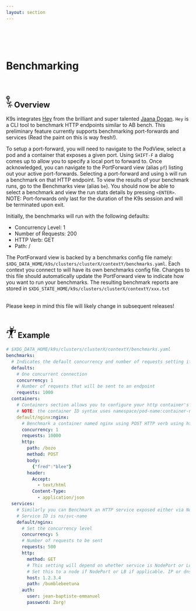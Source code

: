 ```yaml
---
layout: section
---
```


<i class="icon fas fa-tachometer-alt fa-7x"></i>

<br/>
<br/>
<br/>

# Benchmarking

<br/>

## <img src="/assets/sections/overview.png" width="auto" height="32"/> Overview

K9s integrates [Hey](https://github.com/rakyll/hey) from the brilliant and super talented [Jaana Dogan](https://github.com/rakyll). `Hey` is a CLI tool to benchmark HTTP endpoints similar to AB bench. This preliminary feature currently supports benchmarking port-forwards and services (Read the paint on this is way fresh!).

To setup a port-forward, you will need to navigate to the PodView, select a pod and a container that exposes a given port. Using `SHIFT-F` a dialog comes up to allow you to specify a local port to forward to. Once acknowledged, you can navigate to the PortForward view (alias `pf`) listing out your active port-forwards. Selecting a port-forward and using `b` will run a benchmark on that HTTP endpoint. To view the results of your benchmark runs, go to the Benchmarks view (alias `be`). You should now be able to select a benchmark and view the run stats details by pressing `<ENTER>`. NOTE: Port-forwards only last for the duration of the K9s session and will be terminated upon exit.

Initially, the benchmarks will run with the following defaults:

* Concurrency Level: 1
* Number of Requests: 200
* HTTP Verb: GET
* Path: /

The PortForward view is backed by a benchmarks config file namely: `$XDG_DATA_HOME/k9s/clusters/clusterX/contextY/benchmarks.yaml`. Each context you connect to will have its own benchmarks config file. Changes to this file should automatically update the PortForward view to indicate how you want to run your benchmarks.
The resulting benchmark reports are stored in `$XDG_STATE_HOME/k9s/clusters/clusterX/contextY/xxx.txt`

<br/>
<div class="note">
  <i class="fas fa-skull"></i> Please keep in mind this file will likely change in subsequent releases!
</div>

<br/>

## <img src="/assets/sections/examples.png" width="auto" height="32"/> Example

```yaml
# $XDG_DATA_HOME/k9s/clusters/clusterX/contextY/benchmarks.yaml
benchmarks:
  # Indicates the default concurrency and number of requests setting if a container or service rule does not match.
  defaults:
    # One concurrent connection
    concurrency: 1
    # Number of requests that will be sent to an endpoint
    requests: 1000
  containers:
    # Containers section allows you to configure your http container's endpoints and benchmarking settings.
    # NOTE: the container ID syntax uses namespace/pod-name:container-name
    default/nginx:nginx:
      # Benchmark a container named nginx using POST HTTP verb using http://localhost:port/bozo URL and headers.
      concurrency: 1
      requests: 10000
      http:
        path: /bozo
        method: POST
        body:
          {"fred":"blee"}
        header:
          Accept:
            - text/html
          Content-Type:
            - application/json
  services:
    # Similarly you can Benchmark an HTTP service exposed either via NodePort, LoadBalancer types.
    # Service ID is ns/svc-name
    default/nginx:
      # Set the concurrency level
      concurrency: 5
      # Number of requests to be sent
      requests: 500
      http:
        method: GET
        # This setting will depend on whether service is NodePort or LoadBalancer. NodePort may require vendor port tunneling setting.
        # Set this to a node if NodePort or LB if applicable. IP or dns name.
        host: 1.2.3.4
        path: /bumblebeetuna
      auth:
        user: jean-baptiste-emmanuel
        password: Zorg!
```
